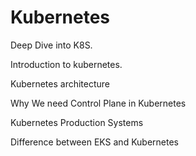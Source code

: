 # Kubernetes
Deep Dive into K8S.

Introduction to kubernetes.

Kubernetes architecture

Why We need Control Plane in Kubernetes

Kubernetes Production Systems

Difference between EKS and Kubernetes
